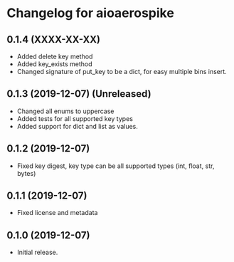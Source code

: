 # Changelog for aioaerospike

## 0.1.4 (XXXX-XX-XX)
- Added delete key method
- Added key_exists method
- Changed signature of put_key to be a dict, for easy multiple bins insert.

## 0.1.3 (2019-12-07) (Unreleased)
- Changed all enums to uppercase
- Added tests for all supported key types
- Added support for dict and list as values.

## 0.1.2 (2019-12-07)
- Fixed key digest, key type can be all supported types (int, float, str, bytes)

## 0.1.1 (2019-12-07)
- Fixed license and metadata

## 0.1.0 (2019-12-07)

- Initial release.
